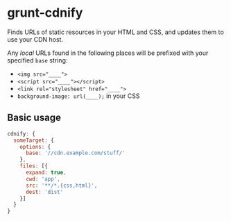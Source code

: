 # grunt-cdnify

Finds URLs of static resources in your HTML and CSS, and updates them to use your CDN host.

Any *local* URLs found in the following places will be prefixed with your specified `base` string:

* `<img src="____">`
* `<script src="____"></script>`
* `<link rel="stylesheet" href="____">`
* `background-image: url(____);` in your CSS


## Basic usage

```javascript
cdnify: {
  someTarget: {
    options: {
      base: '//cdn.example.com/stuff/'
    },
    files: [{
      expand: true,
      cwd: 'app',
      src: '**/*.{css,html}',
      dest: 'dist'
    }]
  }
}
```
